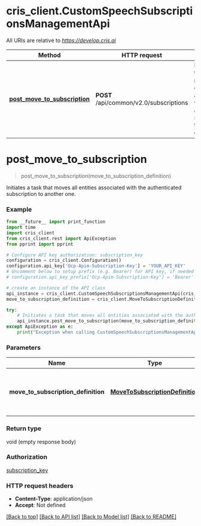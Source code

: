 # cris_client.CustomSpeechSubscriptionsManagementApi

All URIs are relative to *https://develop.cris.ai*

Method | HTTP request | Description
------------- | ------------- | -------------
[**post_move_to_subscription**](CustomSpeechSubscriptionsManagementApi.md#post_move_to_subscription) | **POST** /api/common/v2.0/subscriptions | Initiates a task that moves all entities associated with the authenticated subscription to another one.


# **post_move_to_subscription**
> post_move_to_subscription(move_to_subscription_definition)

Initiates a task that moves all entities associated with the authenticated subscription to another one.

### Example
```python
from __future__ import print_function
import time
import cris_client
from cris_client.rest import ApiException
from pprint import pprint

# Configure API key authorization: subscription_key
configuration = cris_client.Configuration()
configuration.api_key['Ocp-Apim-Subscription-Key'] = 'YOUR_API_KEY'
# Uncomment below to setup prefix (e.g. Bearer) for API key, if needed
# configuration.api_key_prefix['Ocp-Apim-Subscription-Key'] = 'Bearer'

# create an instance of the API class
api_instance = cris_client.CustomSpeechSubscriptionsManagementApi(cris_client.ApiClient(configuration))
move_to_subscription_definition = cris_client.MoveToSubscriptionDefinition() # MoveToSubscriptionDefinition | The details of the subscription the entities are moved to.

try:
    # Initiates a task that moves all entities associated with the authenticated subscription to another one.
    api_instance.post_move_to_subscription(move_to_subscription_definition)
except ApiException as e:
    print("Exception when calling CustomSpeechSubscriptionsManagementApi->post_move_to_subscription: %s\n" % e)
```

### Parameters

Name | Type | Description  | Notes
------------- | ------------- | ------------- | -------------
 **move_to_subscription_definition** | [**MoveToSubscriptionDefinition**](MoveToSubscriptionDefinition.md)| The details of the subscription the entities are moved to. | 

### Return type

void (empty response body)

### Authorization

[subscription_key](../README.md#subscription_key)

### HTTP request headers

 - **Content-Type**: application/json
 - **Accept**: Not defined

[[Back to top]](#) [[Back to API list]](../README.md#documentation-for-api-endpoints) [[Back to Model list]](../README.md#documentation-for-models) [[Back to README]](../README.md)

